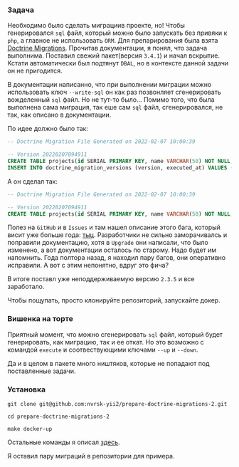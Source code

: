### Задача

Необходимо было сделать миграциив проекте, но! Чтобы генерировался `sql` файл, который можно было запускать без привяки к `php`, 
а главное не использовать `ORM`. Для препарирования была взята [Doctrine Migrations](https://www.doctrine-project.org/projects/migrations.html). 
Прочитав документации, я понял, что задача выполнима. Поставил свежий пакет(версия `3.4.1`) и начал вскрытие. 
Кстати автоматически был подтянут `DBAL`, но в контексте данной задачи он не пригодится.

В документации написанно, что при выполнении миграции можно использовать ключ `--write-sql` он как раз позвонляет сгенерировать вожделенный `sql` файл. 
Но не тут-то было... Помимо того, что была выполнена сама миграция, так еше сам `sql` файл, сгенерировался, не так, как описано в документации.

По идее должно было так:
```sql
-- Doctrine Migration File Generated on 2022-02-07 10:00:39

-- Version 20220207094911
CREATE TABLE projects(id SERIAL PRIMARY KEY, name VARCHAR(50) NOT NULL, description TEXT);
INSERT INTO doctrine_migration_versions (version, executed_at) VALUES ('20220207094911', CURRENT_TIMESTAMP);
```
А он сделал так:

```sql
-- Doctrine Migration File Generated on 2022-02-07 10:00:39

-- Version 20220207094911
CREATE TABLE projects(id SERIAL PRIMARY KEY, name VARCHAR(50) NOT NULL, description TEXT);
```

Полез на `GitHub` и в `Issues` и там нашел описание этого бага, который висит уже больше года: [тыц](https://github.com/doctrine/migrations/issues/1082). 
Разработчики не сильно заморачивалсь и поправили документацию, хотя в `Upgrade` они написали, что было изменено, 
а вот документации осталось по старому. Надо будет им напомнить. Года полтора назад, я находил пару багов, они оперативно исправили. 
А вот с этим непонятно, вдруг это фича?

В итоге поставл уже неподдерживаемую версию `2.3.5` и все заработало.

Чтобы пощупать, просто клонируйте репозиторий, запускайте докер.

### Вишенка на торте
Приятный момент, что можно сгенерировать `sql` файл, который будет генерировать, как миграцию, так и ее откат. 
Но это возможно с командой `execute` и соотвествующими ключами `--up` и `--down`.  

Да и в целом в пакете много ништяков, которые не попадают под поставленные задачи.

### Установка

`git clone git@github.com:nvrsk-yii2/prepare-doctrine-migrations-2.git`

`cd prepare-doctrine-migrations-2`

`make docker-up`

Остальные команды я описал [здесь](/docs/COMMANDS.md).

Я оставил пару миграций в репозитории для примера.
